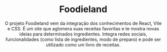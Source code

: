  <!-- Nome do projeto -->
 <h1 align="center">Foodieland</h1>

 <!-- Descriçao do projeto -->
 <p align="center">O projeto Foodieland vem da integração dos conhecimentos de React, Vite e CSS. É um site que aglomera suas receitas favoritas e te mostra novas ideias para determinados ingredientes. Integra redes sociais, funcionalidades (como lista de ingredientes, modo de preparo) e pode ser utilizado como um livro de receitas.  </p>